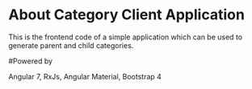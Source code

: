 # About Category Client Application
This is the frontend code of a simple application which can be used to 
generate parent and child categories.

#Powered by

Angular 7, RxJs, Angular Material, Bootstrap 4
